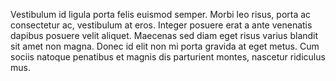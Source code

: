 Vestibulum id ligula porta felis euismod semper. Morbi leo risus, porta ac consectetur ac, vestibulum at eros. Integer posuere erat a ante venenatis dapibus posuere velit aliquet. Maecenas sed diam eget risus varius blandit sit amet non magna. Donec id elit non mi porta gravida at eget metus. Cum sociis natoque penatibus et magnis dis parturient montes, nascetur ridiculus mus.
